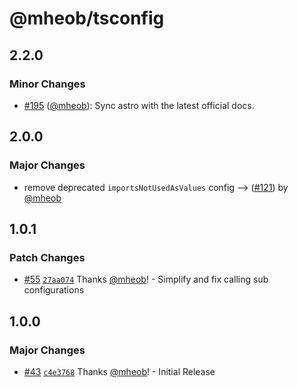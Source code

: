 # @mheob/tsconfig

## 2.2.0

### Minor Changes

- [#195](https://github.com/mheob/config/pull/195) ([@mheob](https://github.com/mheob)): Sync astro with the latest official docs.

## 2.0.0

### Major Changes

- remove deprecated `importsNotUsedAsValues` config --> ([#121](https://github.com/mheob/config/pull/121)) by [@mheob](https://github.com/mheob)

## 1.0.1

### Patch Changes

- [#55](https://github.com/mheob/config/pull/55) [`27aa074`](https://github.com/mheob/config/commit/27aa07445d4ca381070ce9c0549fcc4fb079ce97) Thanks [@mheob](https://github.com/mheob)! - Simplify and fix calling sub configurations

## 1.0.0

### Major Changes

- [#43](https://github.com/mheob/config/pull/43) [`c4e3768`](https://github.com/mheob/config/commit/c4e3768035f4b37d3e5f88115c66de25b41d335a) Thanks [@mheob](https://github.com/mheob)! - Initial Release

